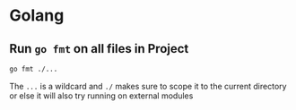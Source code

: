 # Golang

## Run `go fmt` on all files in Project

```bash
go fmt ./...
```

The `...` is a wildcard and `./` makes sure to scope it to the current directory or else it will also try running on external modules
